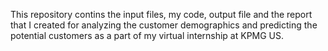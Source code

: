 This repository contins the input files, my code, output file and the report that I created for analyzing the customer demographics and predicting the potential customers as a part of my virtual internship at KPMG US.
